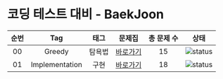 # 코딩 테스트 대비 - BaekJoon



| 순번 | Tag                          | 태그                | 문제집    | 총 문제 수 |  상태             |
| :--: | :--------------------------: | :-----------------: | :------:  | :------: |:---------------:|
| 00 | Greedy | 탐욕법 | [바로가기](Solution/Greedy/README.md) | 15 | ![status][Doing] |
| 01 | Implementation | 구현 | [바로가기](Solution/Implementation/README.md) | 18 | ![status][Doing] |

[DOING]: https://img.shields.io/badge/-DOING-31AE0F
